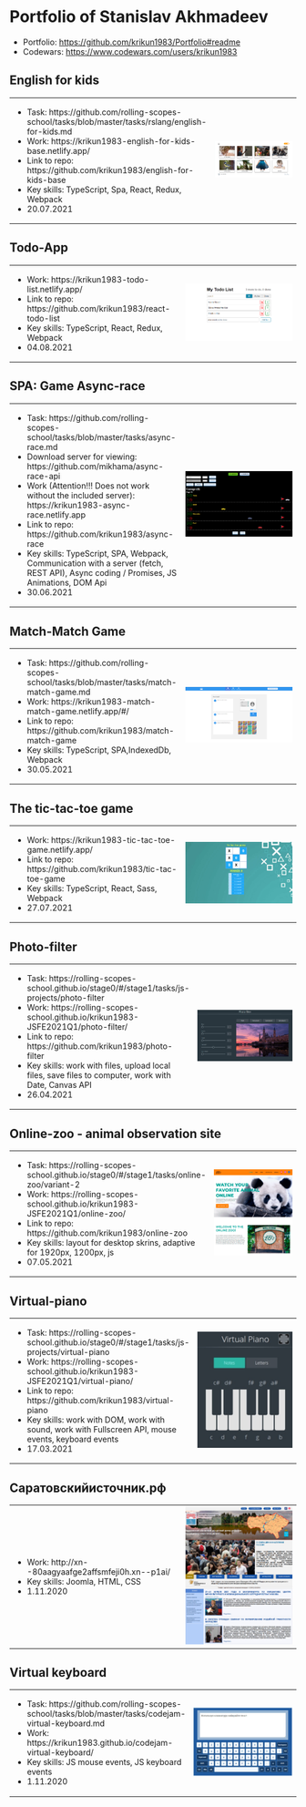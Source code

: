 # Portfolio of Stanislav Akhmadeev

- Portfolio: https://github.com/krikun1983/Portfolio#readme
- Codewars: https://www.codewars.com/users/krikun1983

## English for kids 

<table border="0">
<tr>
    <td>
        <ul>
            <li>Task: https://github.com/rolling-scopes-school/tasks/blob/master/tasks/rslang/english-for-kids.md </li>
            <li>Work: https://krikun1983-english-for-kids-base.netlify.app/ </li>
            <li>Link to repo: https://github.com/krikun1983/english-for-kids-base</>
            <li>Key skills: TypeScript, Spa, React, Redux, Webpack </li>
            <li>20.07.2021</li>
    </td>
    <td width="40%">
        <img src="img/efk.png">
    </td>
</tr>
</table>

## Todo-App 

<table border="0">
<tr>
    <td>
        <ul>
            <li>Work: https://krikun1983-todo-list.netlify.app/ </li>
            <li>Link to repo: https://github.com/krikun1983/react-todo-list</>
            <li>Key skills: TypeScript, React, Redux, Webpack </li>
            <li>04.08.2021</li>
    </td>
    <td width="40%">
        <img src="img/todo-list.png">
    </td>
</tr>
</table>

## SPA: Game Async-race

<table border="0">
<tr>
    <td>
        <ul>
            <li>Task: https://github.com/rolling-scopes-school/tasks/blob/master/tasks/async-race.md</li>
            <li>Download server for viewing: https://github.com/mikhama/async-race-api</li>
            <li>Work (Attention!!! Does not work without the included server): https://krikun1983-async-race.netlify.app </li>
            <li>Link to repo: https://github.com/krikun1983/async-race </li>
            <li>Key skills: TypeScript, SPA, Webpack, Сommunication with a server (fetch, REST API), Async coding / Promises, JS Animations, DOM Api </li>
            <li>30.06.2021</li>
    </td>
    <td width="40%">
        <img src="img/async.png">
    </td>
</tr>
</table>

## Match-Match Game

<table border="0">
<tr>
    <td>
        <ul>
            <li>Task: https://github.com/rolling-scopes-school/tasks/blob/master/tasks/match-match-game.md</li>
            <li>Work: https://krikun1983-match-match-game.netlify.app/#/ </li>
            <li>Link to repo: https://github.com/krikun1983/match-match-game </li>
            <li>Key skills: TypeScript, SPA,IndexedDb, Webpack </li>
            <li>30.05.2021</li>
    </td>
    <td width="40%">
        <img src="img/match-game.png">
    </td>
</tr>
</table>

## The tic-tac-toe game

<table border="0">
<tr>
    <td>
        <ul>
            <li>Work: https://krikun1983-tic-tac-toe-game.netlify.app/ </li>
            <li>Link to repo: https://github.com/krikun1983/tic-tac-toe-game </li>
            <li>Key skills: TypeScript, React, Sass, Webpack </li>
            <li>27.07.2021</li>
    </td>
    <td width="40%">
        <img src="img/tic-tac-toe-game.png">
    </td>
</tr>
</table>

## Photo-filter

<table border="0">
<tr>
    <td>
        <ul>
            <li>Task: https://rolling-scopes-school.github.io/stage0/#/stage1/tasks/js-projects/photo-filter</li>
            <li>Work: https://rolling-scopes-school.github.io/krikun1983-JSFE2021Q1/photo-filter/</li>
            <li>Link to repo: https://github.com/krikun1983/photo-filter </li>
            <li>Key skills: work with files, upload local files, save files to computer, work with Date, Canvas API</li>
            <li>26.04.2021</li>
    </td>
    <td width="40%">
        <img src="img/photo-filter.png">
    </td>
</tr>
</table>

## Online-zoo - animal observation site

<table border="0">
<tr>
    <td>
        <ul>
            <li>Task: https://rolling-scopes-school.github.io/stage0/#/stage1/tasks/online-zoo/variant-2</li>
            <li>Work: https://rolling-scopes-school.github.io/krikun1983-JSFE2021Q1/online-zoo/</li>
            <li>Link to repo: https://github.com/krikun1983/online-zoo</li>
            <li>Key skills: layout for desktop skrins, adaptive for 1920px, 1200px, js</li>
            <li>07.05.2021</li>
    </td>
    <td width="40%">
        <img src="img/online-zoo.png">
    </td>
</tr>
</table>

## Virtual-piano

<table border="0">
<tr>
    <td>
        <ul>
            <li>Task: https://rolling-scopes-school.github.io/stage0/#/stage1/tasks/js-projects/virtual-piano</li>
            <li>Work: https://rolling-scopes-school.github.io/krikun1983-JSFE2021Q1/virtual-piano/</li>
            <li>Link to repo: https://github.com/krikun1983/virtual-piano </li>
            <li>Key skills: work with DOM, work with sound, work with Fullscreen API, mouse events, keyboard events</li>
            <li>17.03.2021</li>
    </td>
    <td width="40%">
        <img src="img/virtual-piano.jpg">
    </td>
</tr>
</table>

## Саратовскийисточник.рф

<table border="0">
<tr>
    <td>
        <ul>
            <li>Work: http://xn--80aagyaafge2affsmfeji0h.xn--p1ai/</li>
            <li>Key skills: Joomla, HTML, CSS</li>
            <li>1.11.2020</li>
    </td>
    <td width="40%">
        <img src="img/saristoch.jpg">
    </td>
</tr>
</table>

## Virtual keyboard

<table border="0">
<tr>
    <td>
        <ul>
            <li>Task: https://github.com/rolling-scopes-school/tasks/blob/master/tasks/codejam-virtual-keyboard.md</li>
            <li>Work: https://krikun1983.github.io/codejam-virtual-keyboard/</li>
            <li>Key skills: JS mouse events, JS keyboard events</li>
            <li>1.11.2020</li>
    </td>
    <td width="40%">
        <img src="img/keyboard.jpg">
    </td>
</tr>
</table>
